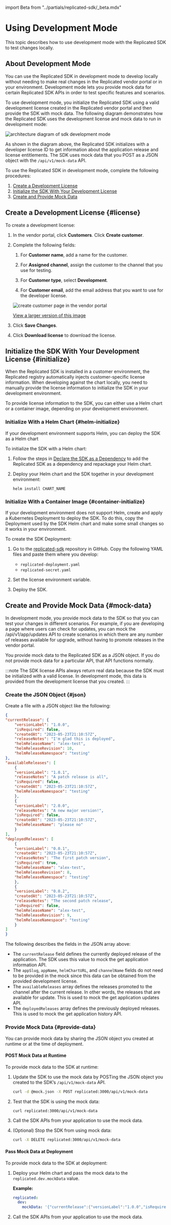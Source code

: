 import Beta from "../partials/replicated-sdk/_beta.mdx"

# Using Development Mode

This topic describes how to use development mode with the Replicated SDK to test changes locally.

<Beta/>

## About Development Mode

You can use the Replicated SDK in development mode to develop locally without needing to make real changes in the Replicated vendor portal or in your environment. Development mode lets you provide mock data for certain Replicated SDK APIs in order to test specific features and scenarios.

To use development mode, you initialize the Replicated SDK using a valid development license created in the Replicated vendor portal and then provide the SDK with mock data. The following diagram demonstrates how the Replicated SDK uses the development license and mock data to run in development mode:

![architecture diagram of sdk development mode](/images/sdk-development-mode-diagram.png)

As shown in the diagram above, the Replicated SDK initializes with a developer license ID to get information about the application release and license entitlements. The SDK uses mock data that you POST as a JSON object with the `/api/v1/mock-data` API.

To use the Replicated SDK in development mode, complete the following procedures:
1. [Create a Development License](#license)
1. [Initialize the SDK With Your Development License](#initialize)
1. [Create and Provide Mock Data](#mock-data)

## Create a Development License {#license}

To create a development license:

1. In the vendor portal, click **Customers**. Click **Create customer**.

1. Complete the following fields:
    
    1. For **Customer name**, add a name for the customer.
    
    1. For **Assigned channel**, assign the customer to the channel that you use for testing.
    
    1. For **Customer type**, select **Development**.
    
    1. For **Customer email**, add the email address that you want to use for the developer license.

   ![create customer page in the vendor portal](/images/create-customer-development-mode.png)

   [View a larger version of this image](/images/create-customer-development-mode.png)

1. Click **Save Changes**.

1. Click **Download license** to download the license.

## Initialize the SDK With Your Development License {#initialize}

When the Replicated SDK is installed in a customer environment, the Replicated registry automatically injects customer-specific license information. When developing against the chart locally, you need to manually provide the license information to initialize the SDK in your development environment.

To provide license information to the SDK, you can either use a Helm chart or a container image, depending on your development environment.

### Initialize With a Helm Chart {#helm-initialize}

If your development environment supports Helm, you can deploy the SDK as a Helm chart

To initialize the SDK with a Helm chart:

1. Follow the steps in [Declare the SDK as a Dependency](replicated-sdk-using#declare-the-sdk-as-a-dependency) to add the Replicated SDK as a dependency and repackage your Helm chart. 
1. Deploy your Helm chart and the SDK together in your development environment:

   ```
   helm install CHART_NAME
   ```

### Initialize With a Container Image {#container-initialize}

If your development environment does not support Helm, create and apply a Kubernetes Deployment to deploy the SDK. To do this, copy the Deployment used by the SDK Helm chart and make some small changes so it works in your environment.

To create the SDK Deployment:

<!-- 1. Base64 encode the license that you created and downloaded as part of [Create a Development License](#license).

    **Example:**

    ```
    cat license.yaml | base64
    ``` -->

1. Go to the [replicated-sdk](https://github.com/replicatedhq/replicated-sdk/blob/main/chart/templates/) repository in GitHub. Copy the following YAML files and paste them where you develop:
   
   * `replicated-deployment.yaml` 
   * `replicated-secret.yaml` 

1. Set the license environment variable.

1. Deploy the SDK.

## Create and Provide Mock Data {#mock-data}

In development mode, you provide mock data to the SDK so that you can test your changes in different scenarios. For example, if you are developing a page where users can check for updates, you can mock the /api/v1/app/updates API to create scenarios in which there are any number of releases available for upgrade, without having to promote releases in the vendor portal.

You provide mock data to the Replicated SDK as a JSON object. If you do not provide mock data for a particular API, that API functions normally.

:::note
The SDK license APIs always return real data because the SDK must be initialized with a valid license. In development mode, this data is provided from the development license that you created.
:::

### Create the JSON Object {#json}

Create a file with a JSON object like the following:

```json
{
"currentRelease": {
    "versionLabel": "1.0.0",
    "isRequired": false,
    "createdAt": "2023-05-23T21:10:57Z",
    "releaseNotes": "I'm glad this is deployed",
    "helmReleaseName": "alex-test",
    "helmReleaseRevision": 10,
    "helmReleaseNamespace": "testing"
},
"availableReleases": [
    {
    "versionLabel": "1.0.1",
    "releaseNotes": "A patch release is all",
    "isRequired": false,
    "createdAt": "2023-05-23T21:10:57Z",
    "helmReleaseNamespace": "testing"
    },
    {
    "versionLabel": "2.0.0",
    "releaseNotes": "A new major version!",
    "isRequired": false,
    "createdAt": "2023-05-23T21:10:57Z",
    "helmReleaseName": "please no"
    }
],
"deployedReleases": [
    {
    "versionLabel": "0.0.1",
    "createdAt": "2023-05-23T21:10:57Z",
    "releaseNotes": "The first patch version",
    "isRequired": true,
    "helmReleaseName": "alex-test",
    "helmReleaseRevision": 8,
    "helmReleaseNamespace": "testing"
    },
    {
    "versionLabel": "0.0.2",
    "createdAt": "2023-05-23T21:10:57Z",
    "releaseNotes": "The second patch release",
    "isRequired": false,
    "helmReleaseName": "alex-test",
    "helmReleaseRevision": 9,
    "helmReleaseNamespace": "testing"
    }
]
}
```

The following describes the fields in the JSON array above:

* The `currentRelease` field defines the currently deployed release of the application. The SDK uses this value to mock the get application information API.
* The `appSlug`, `appName`, `helmChartURL`, and `channelName` fields do not need to be provided in the mock since this data can be obtained from the provided development license.
* The `availableReleases` array defines the releases promoted to the channel after the current release. In other words, the releases that are available for update. This is used to mock the get application updates API.
* The `deployedReleases` array defines the previously deployed releases. This is used to mock the get application history API.

### Provide Mock Data {#provide-data}

You can provide mock data by sharing the JSON object you created at runtime or at the time of deployment.

#### POST Mock Data at Runtime

To provide mock data to the SDK at runtime:

1. Update the SDK to use the mock data by POSTing the JSON object you created to the SDK’s `/api/v1/mock-data` API.

    ```bash
    curl -d @mock.json -X POST replicated:3000/api/v1/mock-data
    ```

1. Test that the SDK is using the mock data:

    ```bash
    curl replicated:3000/api/v1/mock-data
    ```

1. Call the SDK APIs from your application to use the mock data.

1. (Optional) Stop the SDK from using mock data:

    ```bash
    curl -X DELETE replicated:3000/api/v1/mock-data
    ```

#### Pass Mock Data at Deployment

To provide mock data to the SDK at deployment:

1. Deploy your Helm chart and pass the mock data to the `replicated.dev.mockData` value.

    **Example:**

    ```yaml
    replicated:
      dev:
        mockData: '{"currentRelease":{"versionLabel":"1.0.0","isRequired":false,"createdAt":"2023-05-23T21:10:57Z","releaseNotes":"I'm glad this is deployed","helmReleaseName":"alex-test","helmReleaseRevision":10,"helmReleaseNamespace":"testing"},"availableReleases":[{"versionLabel":"1.0.1","releaseNotes":"A patch release is all","isRequired":false,"createdAt":"2023-05-23T21:10:57Z","helmReleaseNamespace":"testing"},{"versionLabel":"2.0.0","releaseNotes":"A new major version!","isRequired":false,"createdAt":"2023-05-23T21:10:57Z","helmReleaseName":"please no"}],"deployedReleases":[{"versionLabel":"0.0.1","createdAt":"2023-05-23T21:10:57Z","releaseNotes":"The first patch version","isRequired":true,"helmReleaseName":"alex-test","helmReleaseRevision":8,"helmReleaseNamespace":"testing"},{"versionLabel":"0.0.2","createdAt":"2023-05-23T21:10:57Z","releaseNotes":"The second patch release","isRequired":false,"helmReleaseName":"alex-test","helmReleaseRevision":9,"helmReleaseNamespace":"testing"}]}'
    ```

1. Call the SDK APIs from your application to use the mock data.
